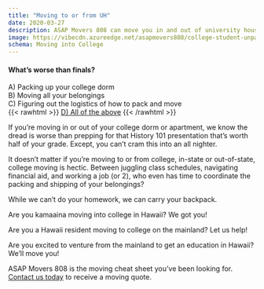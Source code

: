 ```yaml
---
title: "Moving to or from UH"
date: 2020-03-27
description: ASAP Movers 808 can move you in and out of university housing.
image: https://vibecdn.azureedge.net/asapmovers808/college-student-unpacking-700.jpg
schema: Moving into College
---
```

#### What’s worse than finals? 

A) Packing up your college dorm  
B) Moving all your belongings  
C) Figuring out the logistics of how to pack and move  
{{< rawhtml >}}
<ins class="bg-highlight no-underline">D) All of the above</ins>
{{< /rawhtml >}}   

If you’re moving in or out of your college dorm or apartment, we know the dread is worse than prepping for that History 101 presentation that’s worth half of your grade. Except, you can’t cram this into an all nighter.

It doesn’t matter if you’re moving to or from college, in-state or out-of-state, college moving is hectic. Between juggling class schedules, navigating financial aid, and working a job (or 2), who even has time to coordinate the packing and shipping of your belongings? 


While we can’t do your homework, we can carry your backpack. 

Are you kamaaina moving into college in Hawaii? We got you! 

Are you a Hawaii resident moving to college on the mainland? Let us help!  

Are you excited to venture from the mainland to get an education in Hawaii? We’ll move you!  


ASAP Movers 808 is the moving cheat sheet you’ve been looking for. [Contact us today](/contact) to receive a moving quote.


